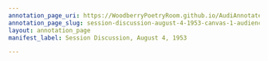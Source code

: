 ```yaml
---
annotation_page_uri: https://WoodberryPoetryRoom.github.io/AudiAnnotate-Workshop/annotations/session-discussion-august-4-1953-canvas-1-audience.json
annotation_page_slug: session-discussion-august-4-1953-canvas-1-audience
layout: annotation_page
manifest_label: Session Discussion, August 4, 1953

---
```

